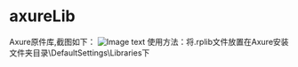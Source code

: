 # axureLib
Axure原件库,截图如下：
![Image text](https://raw.githubusercontent.com/lsh63/axureLib/master/pic/iphone6.png)
使用方法：将.rplib文件放置在Axure安装文件夹目录\DefaultSettings\Libraries下
